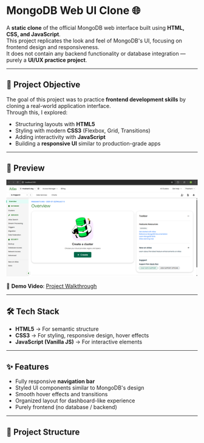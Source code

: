 # MongoDB Web UI Clone 🌐

A **static clone** of the official MongoDB web interface built using **HTML, CSS, and JavaScript**.  
This project replicates the look and feel of MongoDB's UI, focusing on frontend design and responsiveness.  
It does not contain any backend functionality or database integration — purely a **UI/UX practice project**.

---

## 🚀 Project Objective
The goal of this project was to practice **frontend development skills** by cloning a real-world application interface.  
Through this, I explored:
- Structuring layouts with **HTML5**
- Styling with modern **CSS3** (Flexbox, Grid, Transitions)
- Adding interactivity with **JavaScript**
- Building a **responsive UI** similar to production-grade apps

---

## 📸 Preview
![Preview Screenshot](./preview.png)

🎥 **Demo Video**: [Project Walkthrough](link)  

---

## 🛠️ Tech Stack
- **HTML5** → For semantic structure  
- **CSS3** → For styling, responsive design, hover effects  
- **JavaScript (Vanilla JS)** → For interactive elements  

---

## ✨ Features
- Fully responsive **navigation bar**  
- Styled UI components similar to MongoDB's design  
- Smooth hover effects and transitions  
- Organized layout for dashboard-like experience  
- Purely frontend (no database / backend)  

---

## 📂 Project Structure
